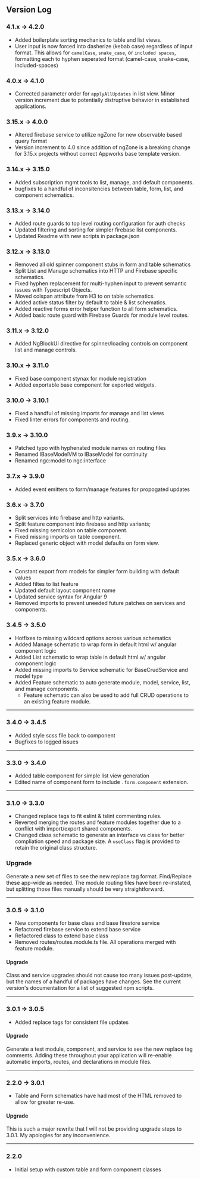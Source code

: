 ## Version Log

### 4.1.x -> 4.2.0
- Added boilerplate sorting mechanics to table and list views.
- User input is now forced into dasherize (kebab case) regardless of input format. This allows for `camelCase`, `snake_case`, or `included spaces`, formatting each to hyphen seperated format (camel-case, snake-case, included-spaces)

### 4.0.x -> 4.1.0
- Corrected parameter order for `applyAllUpdates` in list view. Minor version increment due to potentially distruptive behavior in established applications.

### 3.15.x -> 4.0.0
- Altered firebase service to utilize ngZone for new observable based query format
- Version increment to 4.0 since addition of ngZone is a breaking change for 3.15.x projects without correct Appworks base template version.

### 3.14.x -> 3.15.0
- Added subscription mgmt tools to list, manage, and default components.
- bugfixes to a handful of inconsitencies between table, form, list, and component schematics.

### 3.13.x -> 3.14.0
- Added route guards to top level routing configuration for auth checks
- Updated filtering and sorting for simpler firebase list components.
- Updated Readme with new scripts in package.json

### 3.12.x -> 3.13.0
- Removed all old spinner component stubs in form and table schematics
- Split List and Manage schematics into HTTP and Firebase specific schematics.
- Fixed hyphen replacement for multi-hyphen input to prevent semantic issues with Typescript Objects.
- Moved colspan attribute from H3 to <td> on table schematics.
- Added active status filter by default to table & list schematics.
- Added reactive forms error helper function to all form schematics.
- Added basic route guard with Firebase Guards for module level routes.

### 3.11.x -> 3.12.0
- Added NgBlockUI directive for spinner/loading controls on component list and manage controls.

### 3.10.x -> 3.11.0
- Fixed base component stynax for module registration
- Added exportable base component for exported widgets.

### 3.10.0 -> 3.10.1
- Fixed a handful of missing imports for manage and list views
- Fixed linter errors for components and routing.

### 3.9.x -> 3.10.0
- Patched typo with hyphenated module names on routing files
- Renamed IBaseModelVM to IBaseModel for continuity
- Renamed ngc:model to ngc:interface

### 3.7.x -> 3.9.0
- Added event emitters to form/manage features for propogated updates

### 3.6.x -> 3.7.0
- Split services into firebase and http variants.
- Split feature component into firebase and http variants;
- Fixed missing semicolon on table component.
- Fixed missing imports on table component.
- Replaced generic object with model defaults on form view.

### 3.5.x -> 3.6.0
- Constant export from models for simpler form building with default values
- Added filtes to list feature
- Updated default layout component name
- Updated service syntax for Angular 9
- Removed imports to prevent uneeded future patches on services and components.

### 3.4.5 -> 3.5.0
- Hotfixes to missing wildcard options across various schematics
- Added Manage schematic to wrap form in default html w/ angular component logic
- Added List schematic to wrap table in default html w/ angular component logic
- Added missing imports to Service schematic for BaseCrudService and model type
- Added Feature schematic to auto generate module, model, service, list, and manage components.
  - Feature schematic can also be used to add full CRUD operations to an existing feature module.

---

### 3.4.0 -> 3.4.5
- Added style scss file back to component
- Bugfixes to logged issues

---

### 3.3.0 -> 3.4.0
- Added table component for simple list view generation
- Edited name of component form to include `.form.component` extension.

---

### 3.1.0 -> 3.3.0
- Changed replace tags to fit eslint & tslint commenting rules.
- Reverted merging the routes and feature modules together due to a conflict with import/export shared components.
- Changed class schematic to generate an interface vs class for better compliation speed and package size. A `useClass` flag is provided to retain the original class structure.

### Upgrade
Generate a new set of files to see the new replace tag format. Find/Replace these app-wide as needed. The module routing files have been re-instated, but splitting those files manually should be very straightforward.

---

### 3.0.5 -> 3.1.0
- New components for base class and base firestore service
- Refactored firebase service to extend base service
- Refactored class to extend base class
- Removed routes/routes.module.ts file. All operations merged with feature module.

#### Upgrade
Class and service upgrades should not cause too many issues post-update, but the names of a handful of packages have changes. See the current version's documentation for a list of suggested npm scripts.

---

### 3.0.1 -> 3.0.5
- Added replace tags for consistent file updates

#### Upgrade
Generate a test module, component, and service to see the new replace tag comments. Adding these throughout your application will re-enable automatic imports, routes, and declarations in module files.

---

### 2.2.0 -> 3.0.1
- Table and Form schematics have had most of the HTML removed to allow for greater re-use.

#### Upgrade
This is such a major rewrite that I will not be providing upgrade steps to 3.0.1. My apologies for any inconvenience.

---

### 2.2.0
- Initial setup with custom table and form component classes
